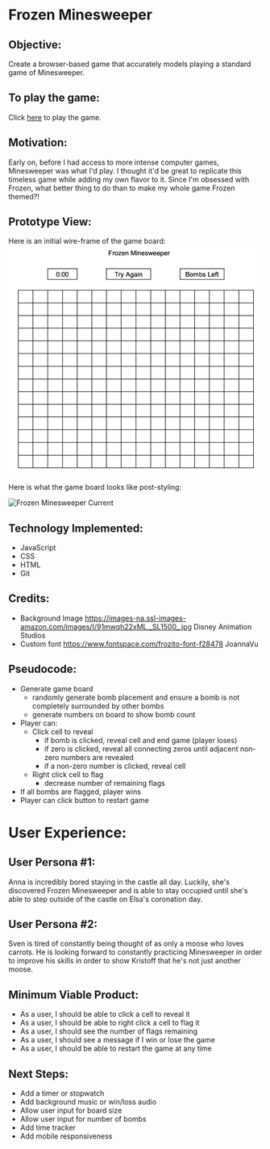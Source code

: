 # Frozen Minesweeper
##
## Objective:
Create a browser-based game that accurately models playing a standard game of Minesweeper.

## To play the game:
Click [here](https://skylarw19.github.io/Minesweeper/) to play the game.

## Motivation:
Early on, before I had access to more intense computer games, Minesweeper was what I'd play. I thought it'd be great to replicate this timeless game while adding my own flavor to it. Since I'm obsessed with Frozen, what better thing to do than to make my whole game Frozen themed?!
## Prototype View:
Here is an initial wire-frame of the game board:
![Frozen Minesweeper game board](assets/wireframe.png)

Here is what the game board looks like post-styling:

![Frozen Minesweeper Current](assets/frozen-minesweeper.png)
## Technology Implemented:
- JavaScript
- CSS
- HTML
- Git 

## Credits:
- Background Image https://images-na.ssl-images-amazon.com/images/I/91mwqh22xML._SL1500_.jpg Disney Animation Studios
- Custom font https://www.fontspace.com/frozito-font-f28478 JoannaVu

## Pseudocode:
- Generate game board
  - randomly generate bomb placement and ensure a bomb is not completely surrounded by other bombs
  - generate numbers on board to show bomb count
- Player can: 
  - Click cell to reveal
    - if bomb is clicked, reveal cell and end game (player loses)
    - if zero is clicked, reveal all connecting zeros until adjacent non-zero numbers are revealed
    - if a non-zero number is clicked, reveal cell
  - Right click cell to flag
    - decrease number of remaining flags
- If all bombs are flagged, player wins
- Player can click button to restart game


# User Experience:
## User Persona #1:
Anna is incredibly bored staying in the castle all day. Luckily, she's discovered Frozen Minesweeper and is able to stay occupied until she's able to step outside of the castle on Elsa's coronation day.   

## User Persona #2:
Sven is tired of constantly being thought of as only a moose who loves carrots. He is looking forward to constantly practicing Minesweeper in order to improve his skills in order to show Kristoff that he's not just another moose.

## Minimum Viable Product:
- As a user, I should be able to click a cell to reveal it
- As a user, I should be able to right click a cell to flag it
- As a user, I should see the number of flags remaining
- As a user, I should see a message if I win or lose the game
- As a user, I should be able to restart the game at any time

## Next Steps:
- Add a timer or stopwatch
- Add background music or win/loss audio
- Allow user input for board size
- Allow user input for number of bombs
- Add time tracker
- Add mobile responsiveness
